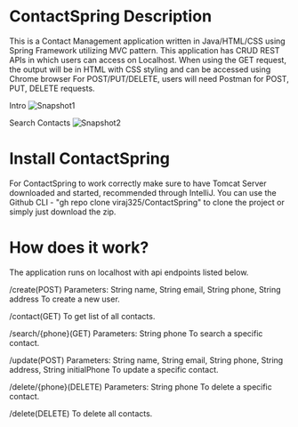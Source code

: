 # ContactSpring Description
This is a Contact Management application written in Java/HTML/CSS using Spring Framework utilizing MVC pattern.
This application has CRUD REST APIs in which users can access on Localhost.
When using the GET request, the output will be in HTML with CSS styling and can be accessed using Chrome browser
For POST/PUT/DELETE, users will need Postman for POST, PUT, DELETE requests.

Intro
![Snapshot1](https://user-images.githubusercontent.com/37918393/135691650-150b9627-fbe0-495a-b2ee-8bf56f365cbd.png)

Search Contacts
![Snapshot2](https://user-images.githubusercontent.com/37918393/135691656-74a6e255-6676-47a2-92c6-e31c3832a255.png)

# Install ContactSpring

For ContactSpring to work correctly make sure to have Tomcat Server downloaded and started, recommended through IntelliJ.
You can use the Github CLI - "gh repo clone viraj325/ContactSpring" to clone the project or simply just download the zip.

# How does it work?
The application runs on localhost with api endpoints listed below.

/create(POST)
Parameters: String name, String email, String phone, String address
To create a new user.

/contact(GET)
To get list of all contacts.

/search/{phone}(GET)
Parameters: String phone
To search a specific contact.

/update(POST)
Parameters: String name, String email, String phone, String address, String initialPhone
To update a specific contact.

/delete/{phone}(DELETE)
Parameters: String phone
To delete a specific contact.

/delete(DELETE)
To delete all contacts.
